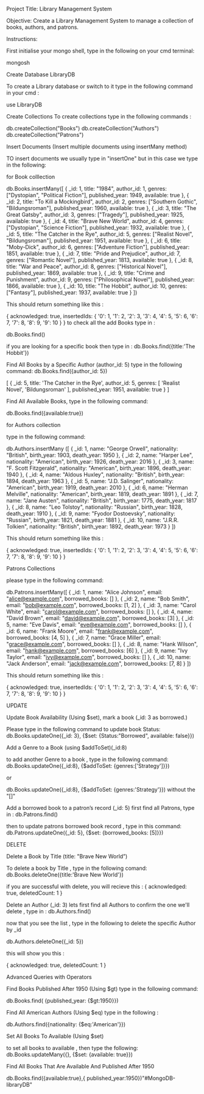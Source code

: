 Project Title: Library Management System

Objective: Create a Library Management System to manage a collection of books, authors, and patrons.


Instructions:



First initialise your mongo shell, type in the following on your cmd terminal:

mongosh

Create Database LibraryDB

To create a Library database or switch to it type in the following command in your cmd : 

use LibraryDB


Create Collections 
To create collections type in the following commands :

db.createCollection("Books")
db.createCollection("Authors")
db.createCollection("Patrons")

Insert Documents (Insert multiple documents using insertMany method)

TO insert documents we usually type in "insertOne" but in this case we type in the following:


for Book colllection

db.Books.insertMany([ { _id: 1, title: "1984", author_id: 1, genres: ["Dystopian", "Political Fiction"], published_year: 1949, available: true }, { _id: 2, title: "To Kill a Mockingbird", author_id: 2, genres: ["Southern Gothic", "Bildungsroman"], published_year: 1960, available: true }, { _id: 3, title: "The Great Gatsby", author_id: 3, genres: ["Tragedy"], published_year: 1925, available: true }, { _id: 4, title: "Brave New World", author_id: 4, genres: ["Dystopian", "Science Fiction"], published_year: 1932, available: true }, { _id: 5, title: "The Catcher in the Rye", author_id: 5, genres: ["Realist Novel", "Bildungsroman"], published_year: 1951, available: true }, { _id: 6, title: "Moby-Dick", author_id: 6, genres: ["Adventure Fiction"], published_year: 1851, available: true }, { _id: 7, title: "Pride and Prejudice", author_id: 7, genres: ["Romantic Novel"], published_year: 1813, available: true }, { _id: 8, title: "War and Peace", author_id: 8, genres: ["Historical Novel"], published_year: 1869, available: true }, { _id: 9, title: "Crime and Punishment", author_id: 9, genres: ["Philosophical Novel"], published_year: 1866, available: true }, { _id: 10, title: "The Hobbit", author_id: 10, genres: ["Fantasy"], published_year: 1937, available: true } ])


This should return something like this :

{
  acknowledged: true,
  insertedIds: {
    '0': 1,
    '1': 2,
    '2': 3,
    '3': 4,
    '4': 5,
    '5': 6,
    '6': 7,
    '7': 8,
    '8': 9,
    '9': 10
  }
}
 to check all the add Books type in :

 db.Books.find()

 if you are looking for a specific book then type in :
 db.Books.find({title:'The Hobbit'})



 Find All Books by a Specific Author (author_id: 5)  type in the following command:
 db.Books.find({author_id: 5})

[
  {
    _id: 5,
    title: 'The Catcher in the Rye',
    author_id: 5,
    genres: [ 'Realist Novel', 'Bildungsroman' ],
    published_year: 1951,
    available: true
  }
]

Find All Available Books, type in the following command:


 db.Books.find({available:true})




for Authors collection 

type in the following command:

db.Authors.insertMany  ([ { _id: 1, name: "George Orwell", nationality: "British", birth_year: 1903, death_year: 1950 }, { _id: 2, name: "Harper Lee", nationality: "American", birth_year: 1926, death_year: 2016 }, { _id: 3, name: "F. Scott Fitzgerald", nationality: "American", birth_year: 1896, death_year: 1940 }, { _id: 4, name: "Aldous Huxley", nationality: "British", birth_year: 1894, death_year: 1963 }, { _id: 5, name: "J.D. Salinger", nationality: "American", birth_year: 1919, death_year: 2010 }, { _id: 6, name: "Herman Melville", nationality: "American", birth_year: 1819, death_year: 1891 }, { _id: 7, name: "Jane Austen", nationality: "British", birth_year: 1775, death_year: 1817 }, { _id: 8, name: "Leo Tolstoy", nationality: "Russian", birth_year: 1828, death_year: 1910 }, { _id: 9, name: "Fyodor Dostoevsky", nationality: "Russian", birth_year: 1821, death_year: 1881 }, { _id: 10, name: "J.R.R. Tolkien", nationality: "British", birth_year: 1892, death_year: 1973 } ])

This should return something like this :

{
  acknowledged: true,
  insertedIds: {
    '0': 1,
    '1': 2,
    '2': 3,
    '3': 4,
    '4': 5,
    '5': 6,
    '6': 7,
    '7': 8,
    '8': 9,
    '9': 10
  }
}


Patrons Collections  

please type in the following command: 

db.Patrons.insertMany([ { _id: 1, name: "Alice Johnson", email: "alice@example.com", borrowed_books: [] }, { _id: 2, name: "Bob Smith", email: "bob@example.com", borrowed_books: [1, 2] }, { _id: 3, name: "Carol White", email: "carol@example.com", borrowed_books: [] }, { _id: 4, name: "David Brown", email: "david@example.com", borrowed_books: [3] }, { _id: 5, name: "Eve Davis", email: "eve@example.com", borrowed_books: [] }, { _id: 6, name: "Frank Moore", email: "frank@example.com", borrowed_books: [4, 5] }, { _id: 7, name: "Grace Miller", email: "grace@example.com", borrowed_books: [] }, { _id: 8, name: "Hank Wilson", email: "hank@example.com", borrowed_books: [6] }, { _id: 9, name: "Ivy Taylor", email: "ivy@example.com", borrowed_books: [] }, { _id: 10, name: "Jack Anderson", email: "jack@example.com", borrowed_books: [7, 8] } ])

This should return something like this :

{
  acknowledged: true,
  insertedIds: {
    '0': 1,
    '1': 2,
    '2': 3,
    '3': 4,
    '4': 5,
    '5': 6,
    '6': 7,
    '7': 8,
    '8': 9,
    '9': 10
  }
}


UPDATE

Update Book Availability (Using $set), mark a book (_id: 3 as borrowed.)

Please type in the following command to update book Status:
db.Books.updateOne({_id: 3}, {$set: {Status:"Borrowed", available: false}})


Add a Genre to a Book (using $addToSet)(_id:8)

to add another Genre to a book , type in the following command:
 db.Books.updateOne({_id:8}, {$addToSet: {genres:['Strategy']}})

 or 

  db.Books.updateOne({_id:8}, {$addToSet: {genres:'Strategy'}})  without the "[]"


Add a borrowed book to a patron’s record (_id: 5)
first find all Patrons, type in :
db.Patrons.find()

then to update patrons borrowed book record , type in this command:
db.Patrons.updateOne({_id: 5}, {$set: {borrowed_books: [5]}})



DELETE

Delete a Book by Title (title: "Brave New World”)

To delete a book by Title , type in the following comand:
 db.Books.deleteOne({title:'Brave New World'})

if you are successful with delete, you will recieve this :
{ acknowledged: true, deletedCount: 1 }

Delete an Author (_id: 3)
lets first find all Authors to confirm the one we'll delete , type in :
db.Authors.find()

now that you see the list , type in the following to delete the specific Author by _id

db.Authors.deleteOne({_id: 5})


this will show you this :

{ acknowledged: true, deletedCount: 1 }





Advanced Queries with Operators

Find Books Published After 1950 (Using $gt)
type in the following command:


 db.Books.find( {published_year: {$gt:1950}})



Find All American Authors (Using $eq)
type in the following :

 db.Authors.find({nationality: {$eq:'American'}})

Set All Books To Available (Using $set)

to set all books to available , then type the following:
db.Books.updateMany({}, {$set: {available: true}})


Find All Books That Are Available And Published After 1950

 db.Books.find({available:true},{ published_year:1950})"#MongoDB-libraryDB" 
